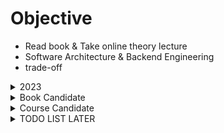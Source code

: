 # Objective
- Read book & Take online theory lecture
- Software Architecture & Backend Engineering
- trade-off

<details> <!--2023 BOOK-->
<summary>2023</summary>

# Books
1. Fundamentals of Software Architecture: An Engineering Approach

# Online Courses
1. Fundamentals of Backend Engineering - Udemy
2. DevOps Zero to Hero Course - Abhishek. Veeramalla
3. MIT MAS.S62 Cryptocurrency Engineering and Design


</details>

<details> <!-- BOOK CANDIDATE -->
<summary>Book Candidate</summary>

- Building Evolutionary Architectures
- Software Architecture: The Hard Parts

</details>

<details> <!-- COURSE CANDIDATE -->
<summary>Course Candidate</summary>

- Building Evolutionary Architectures
- Software Architecture: The Hard Parts

</details>


<details>  <!-- TODO LIST -->
<summary>TODO LIST LATER</summary>

- Understand Connascence

</details>

